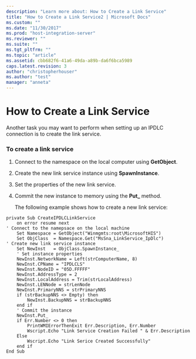 ```yaml
---
description: "Learn more about: How to Create a Link Service"
title: "How to Create a Link Service2 | Microsoft Docs"
ms.custom: ""
ms.date: "11/30/2017"
ms.prod: "host-integration-server"
ms.reviewer: ""
ms.suite: ""
ms.tgt_pltfrm: ""
ms.topic: "article"
ms.assetid: cbb682f6-41a6-49da-a89b-da6f6bca5989
caps.latest.revision: 3
author: "christopherhouser"
ms.author: "test"
manager: "anneta"
---
```

# How to Create a Link Service
Another task you may want to perform when setting up an IPDLC connection is to create the link service.  
  
### To create a link service  
  
1. Connect to the namespace on the local computer using **GetObject**.  
  
2. Create the new link service instance using **SpawnInstance**.  
  
3. Set the properties of the new link service.  
  
4. Commit the new instance to memory using the **Put_** method.  
  
   The following example shows how to create a new link service:  
  
```  
private Sub CreateIPDLCLinkService  
    on error resume next  
' Connect to the namepsace on the local machine  
    Set Namespace = GetObject("Winmgmts:root\MicrosoftHIS")  
    Set ObjClass  = Namespace.Get("MsSna_LinkService_IpDlc")     
' Create new link service instance  
    Set NewInst   = ObjClass.SpawnInstance_  
    ' Set instance properties  
    NewInst.NetworkName = Left(strComputerName, 8)  
    NewInst.CPName = "IPDLCLS"  
    NewInst.NodeID = "05D.FFFFF"  
    NewInst.AddressType = 2  
    NewInst.LocalAddress = Trim(strLocalAddress)  
    NewInst.LENNode = strLenNode  
    NewInst.PrimaryNNS = strPrimaryNNS  
    if (strBackupNNS <> Empty) then  
        NewInst.BackupNNS = strBackupNNS  
    end if  
    ' Commit the instance  
    NewInst.Put_  
    if Err.Number <> 0 then  
        PrintWMIErrorThenExit Err.Description, Err.Number  
        Wscript.Echo "Link Service Creation Failed " & Err.Description  
    Else   
        Wscript.Echo "Link Serice Created Successfully"  
    end if  
End Sub  
  
```
